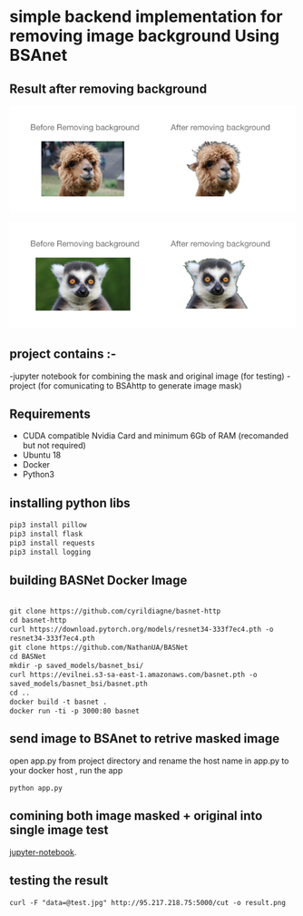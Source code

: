 # simple backend implementation for removing image background Using BSAnet

## Result after removing background 

![img1](img1.png)

![img2](img2.png)

## project contains :- 

-jupyter notebook for combining the mask and original image (for testing)
-project (for comunicating to BSAhttp to generate image mask)


## Requirements
-  CUDA compatible Nvidia Card and minimum 6Gb of RAM (recomanded but not required)
- Ubuntu 18 
- Docker 
- Python3


## installing python libs 

```
pip3 install pillow 
pip3 install flask
pip3 install requests 
pip3 install logging

```

## building BASNet Docker Image 

```

git clone https://github.com/cyrildiagne/basnet-http
cd basnet-http
curl https://download.pytorch.org/models/resnet34-333f7ec4.pth -o resnet34-333f7ec4.pth
git clone https://github.com/NathanUA/BASNet
cd BASNet
mkdir -p saved_models/basnet_bsi/
curl https://evilnei.s3-sa-east-1.amazonaws.com/basnet.pth -o saved_models/basnet_bsi/basnet.pth
cd ..
docker build -t basnet .
docker run -ti -p 3000:80 basnet

```

## send image to BSAnet to retrive masked image 

open app.py from project directory and rename the host name in app.py to your docker host ,
run the app 
```
python app.py

```

## comining both image masked + original into single image test 

[jupyter-notebook](mask_remove_tesk/test.ipynb).



## testing the result 
```
curl -F "data=@test.jpg" http://95.217.218.75:5000/cut -o result.png
```















